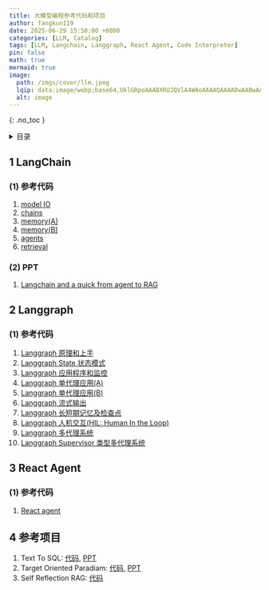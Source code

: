 ```yaml
---
title: 大模型编程参考代码和项目 
author: fangkun119
date: 2025-06-29 15:50:00 +0800
categories: [LLM, Catalog]
tags: [LLM, Langchain, Langgraph, React Agent, Code Interpreter]
pin: false
math: true
mermaid: true
image:
  path: /imgs/cover/llm.jpeg
  lqip: data:image/webp;base64,UklGRpoAAABXRUJQVlA4WAoAAAAQAAAADwAABwAAQUxQSDIAAAARL0AmbZurmr57yyIiqE8oiG0bejIYEQTgqiDA9vqnsUSI6H+oAERp2HZ65qP/VIAWAFZQOCBCAAAA8AEAnQEqEAAIAAVAfCWkAALp8sF8rgRgAP7o9FDvMCkMde9PK7euH5M1m6VWoDXf2FkP3BqV0ZYbO6NA/VFIAAAA
  alt: image
---
```


{: .no_toc }

<details close markdown="block">
  <summary>
    目录
  </summary>
  {: .text-delta }
- TOC
{:toc}
</details>

## 1 LangChain

### (1) 参考代码

1. [model IO](https://github.com/fangkun119/java_proj_ref/blob/master/700_llm/01_langchain/01_model_io.ipynb)
2. [chains](https://github.com/fangkun119/java_proj_ref/blob/master/700_llm/01_langchain/02_chains.ipynb)
3. [memory(A)](https://github.com/fangkun119/java_proj_ref/blob/master/700_llm/01_langchain/03_memory_a.ipynb)
4. [memory(B)](https://github.com/fangkun119/java_proj_ref/blob/master/700_llm/01_langchain/04_memory_b.ipynb)
5. [agents](https://github.com/fangkun119/java_proj_ref/blob/master/700_llm/01_langchain/05_agents.ipynb)
6. [retrieval](https://github.com/fangkun119/java_proj_ref/blob/master/700_llm/01_langchain/06_retrieval.ipynb)

### (2) PPT

1. [Langchain and a quick from agent to RAG](https://fangkun119.github.io/tech-page/posts/llm01-langchain-hands_on/)

## 2 Langgraph

### (1) 参考代码

1. [Langgraph 原理和上手](https://github.com/fangkun119/java_proj_ref/blob/master/700_llm/02_langgraph/01_langgraph_principle_and_hands_on.ipynb)
2. [Langgraph State 状态模式](https://github.com/fangkun119/java_proj_ref/blob/master/700_llm/02_langgraph/02_langgraph_state.ipynb)
3. [Langgraph 应用程序和监控](https://github.com/fangkun119/java_proj_ref/blob/master/700_llm/02_langgraph/03_langgraph_application_and_monitor.ipynb)
4. [Langgraph 单代理应用(A)](https://github.com/fangkun119/java_proj_ref/blob/master/700_llm/02_langgraph/04_langgraph_single_agent_a.ipynb)
5. [Langgraph 单代理应用(B)](https://github.com/fangkun119/java_proj_ref/blob/master/700_llm/02_langgraph/05_langgraph_single_agent_b.ipynb)
6. [Langgraph 流式输出](https://github.com/fangkun119/java_proj_ref/blob/master/700_llm/02_langgraph/06_langgraph_output_stream.ipynb)
7. [Langgraph 长短期记忆及检查点](https://github.com/fangkun119/java_proj_ref/blob/master/700_llm/02_langgraph/07_langgraph_memory_and_check_point.ipynb)
8. [Langgraph 人机交互(HIL: Human In the Loop)](https://github.com/fangkun119/java_proj_ref/blob/master/700_llm/02_langgraph/08_langgraph_human_in_the_loop.ipynb)
9. [Langgraph 多代理系统](https://github.com/fangkun119/java_proj_ref/blob/master/700_llm/02_langgraph/09_langgraph_multi_agents.ipynb)
10. [Langgraph Supervisor 类型多代理系统](https://github.com/fangkun119/java_proj_ref/blob/master/700_llm/02_langgraph/10_langgraph_supervisor_for_multi_agents.ipynb)

## 3 React Agent

### (1) 参考代码

1. [React agent](https://github.com/fangkun119/java_proj_ref/blob/master/700_llm/03_react_agent/react_agent.ipynb)

## 4 参考项目

1. Text To SQL: [代码](https://github.com/fangkun119/java_proj_ref/blob/master/700_llm/90_sample_projects/text_to_sql), [PPT](https://fangkun119.github.io/tech-page/posts/llm02-codeinterpreter_text2sql/)
2. Target Oriented Paradiam: [代码](https://github.com/fangkun119/java_proj_ref/blob/master/700_llm/90_sample_projects/target_orentieted_paradiam), [PPT](https://fangkun119.github.io/tech-page/posts/llm03-target-orentieted-paradigm/)
3. Self Reflection RAG: [代码](https://github.com/fangkun119/java_proj_ref/blob/master/700_llm/90_sample_projects/self_reflection_rag)

